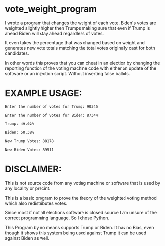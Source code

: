 # vote_weight_program


I wrote a program that changes the weight of each vote. Biden's votes are weighted slightly higher then Trumps making sure that even if Trump is ahead Biden will stay ahead regardless of votes.

It even takes the percentage that was changed based on weight and generates new vote totals matching the total votes originally cast for both candidates.

In other words this proves that you can cheat in an election by changing the reporting function of the voting machine code with either an update of the software or an injection script. Without inserting false ballots.


# EXAMPLE USAGE: 

```
Enter the number of votes for Trump: 90345

Enter the number of votes for Biden: 87344

Trump: 49.62%

Biden: 50.38%

New Trump Votes: 88178

New Biden Votes: 89511
```


# DISCLAIMER: 

This is not source code from any voting machine or software that is used by any locality or precint. 

This is a basic program to prove the theory of the weighted voting method which also redistributes votes. 

Since most if not all elections software is closed source I am unsure of the correct programming language. So I chose Python.

This Program by no means supports Trump or Biden. It has no Bias, even though it shows this system being used against Trump it can be used against Biden as well. 



